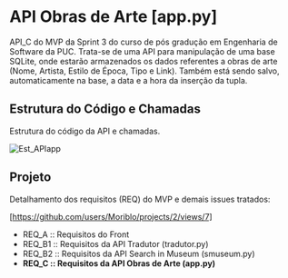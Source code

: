 # API Obras de Arte [app.py]
API_C do MVP da Sprint 3 do curso de pós gradução em Engenharia de Software da PUC.
Trata-se de uma API para manipulação de uma base SQLite, onde estarão armazenados os dados referentes a obras de arte (Nome,   Artista, Estilo de Época, Tipo e Link). Também está sendo salvo, automaticamente na base, a data e a hora da inserção da tupla.

## Estrutura do Código e Chamadas
Estrutura do código da API e chamadas.

![Est_APIapp](https://github.com/Moriblo/app/blob/main/Estrutura%20de%20C%C3%B3digo_API%20Obras%20de%20Arte.png)

## Projeto

Detalhamento dos requisitos (REQ) do MVP e demais issues tratados:

[https://github.com/users/Moriblo/projects/2/views/7]

* REQ_A :: Requisitos do Front
* REQ_B1 :: Requisitos da API Tradutor (tradutor.py)
* REQ_B2 :: Requisitos da API Search in Museum (smuseum.py)
* __REQ_C :: Requisitos da API Obras de Arte (app.py)__
